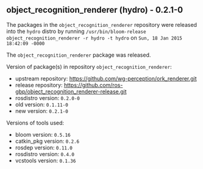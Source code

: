 ## object_recognition_renderer (hydro) - 0.2.1-0

The packages in the `object_recognition_renderer` repository were released into the `hydro` distro by running `/usr/bin/bloom-release object_recognition_renderer -r hydro -t hydro` on `Sun, 18 Jan 2015 18:42:09 -0000`

The `object_recognition_renderer` package was released.

Version of package(s) in repository `object_recognition_renderer`:
- upstream repository: https://github.com/wg-perception/ork_renderer.git
- release repository: https://github.com/ros-gbp/object_recognition_renderer-release.git
- rosdistro version: `0.2.0-0`
- old version: `0.1.11-0`
- new version: `0.2.1-0`

Versions of tools used:
- bloom version: `0.5.16`
- catkin_pkg version: `0.2.6`
- rosdep version: `0.11.0`
- rosdistro version: `0.4.0`
- vcstools version: `0.1.36`


